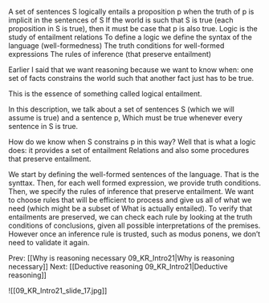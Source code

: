 ﻿A set of sentences S logically entails a proposition p when the truth of p is implicit in the sentences of S
If the world is such that S is true (each proposition in S is true), then it must be case that p is also true.
Logic is the  study of entailment relations
To define a logic we define the syntax of the language (well-formedness)
The truth conditions for well-formed expressions
The rules of inference (that preserve entailment)

Earlier I said that we want reasoning because we want to know when: one set of facts constrains the world such that another fact just has to be true.

This is the essence of something called logical entailment.

In this description, we talk about a set of sentences S (which we will assume is true) and a sentence p,
Which must be true whenever every sentence in S is true.

How do we know when S constrains p in this way?  Well that is what a logic does: it  provides a set of entailment
Relations and also some procedures that preserve entailment.

We start by defining the well-formed sentences of the language. That is the synttax.
Then, for each well formed expression, we provide truth conditions. 
Then, we specify the rules of inference that preserve entailment. 
We want to choose rules that will be efficient to process and give us all  of what we need (which might be a subset of
What is actually entailed).
To verify that entailments are preserved, we  can check each rule by looking at the truth conditions of conclusions, given all possible interpretations  of the premises. 
However once an inference rule is trusted, such as modus ponens, we don’t need to validate it again.

Prev: [[Why is reasoning necessary 09_KR_Intro21|Why is reasoning necessary]]
Next: [[Deductive reasoning 09_KR_Intro21|Deductive reasoning]]

![[09_KR_Intro21_slide_17.jpg]]
